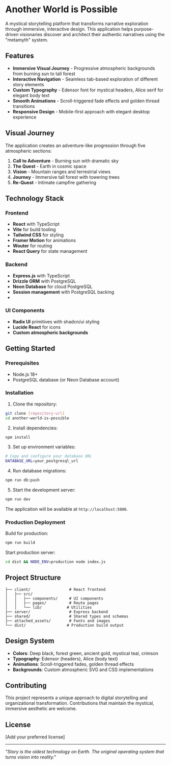 # Another World is Possible

A mystical storytelling platform that transforms narrative exploration through immersive, interactive design. This application helps purpose-driven visionaries discover and architect their authentic narratives using the "metamyth" system.

## Features

- **Immersive Visual Journey** - Progressive atmospheric backgrounds from burning sun to tall forest
- **Interactive Navigation** - Seamless tab-based exploration of different story elements
- **Custom Typography** - Edensor font for mystical headers, Alice serif for elegant body text
- **Smooth Animations** - Scroll-triggered fade effects and golden thread transitions
- **Responsive Design** - Mobile-first approach with elegant desktop experience

## Visual Journey

The application creates an adventure-like progression through five atmospheric sections:

1. **Call to Adventure** - Burning sun with dramatic sky
2. **The Quest** - Earth in cosmic space 
3. **Vision** - Mountain ranges and terrestrial views
4. **Journey** - Immersive tall forest with towering trees
5. **Re-Quest** - Intimate campfire gathering

## Technology Stack

### Frontend
- **React** with TypeScript
- **Vite** for build tooling
- **Tailwind CSS** for styling
- **Framer Motion** for animations
- **Wouter** for routing
- **React Query** for state management

### Backend
- **Express.js** with TypeScript
- **Drizzle ORM** with PostgreSQL
- **Neon Database** for cloud PostgreSQL
- **Session management** with PostgreSQL backing
- 

### UI Components
- **Radix UI** primitives with shadcn/ui styling
- **Lucide React** for icons
- **Custom atmospheric backgrounds**

## Getting Started

### Prerequisites
- Node.js 18+
- PostgreSQL database (or Neon Database account)

### Installation

1. Clone the repository:
```bash
git clone [repository-url]
cd another-world-is-possible
```

2. Install dependencies:
```bash
npm install
```

3. Set up environment variables:
```bash
# Copy and configure your database URL
DATABASE_URL=your_postgresql_url
```

4. Run database migrations:
```bash
npm run db:push
```

5. Start the development server:
```bash
npm run dev
```

The application will be available at `http://localhost:5000`.

### Production Deployment

Build for production:
```bash
npm run build
```

Start production server:
```bash
cd dist && NODE_ENV=production node index.js
```

## Project Structure

```
├── client/                 # React frontend
│   ├── src/
│   │   ├── components/     # UI components
│   │   ├── pages/          # Route pages
│   │   └── lib/           # Utilities
├── server/                 # Express backend
├── shared/                 # Shared types and schemas
├── attached_assets/        # Fonts and images
└── dist/                  # Production build output
```

## Design System

- **Colors**: Deep black, forest green, ancient gold, mystical teal, crimson
- **Typography**: Edensor (headers), Alice (body text)
- **Animations**: Scroll-triggered fades, golden thread effects
- **Backgrounds**: Custom atmospheric SVG and CSS implementations

## Contributing

This project represents a unique approach to digital storytelling and organizational transformation. Contributions that maintain the mystical, immersive aesthetic are welcome.

## License

[Add your preferred license]

---

*"Story is the oldest technology on Earth. The original operating system that turns vision into reality."*
